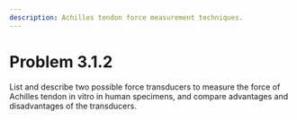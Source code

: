 ```yaml
---
description: Achilles tendon force measurement techniques.
---
```


# Problem 3.1.2

List and describe two possible force transducers to measure the force of Achilles tendon in vitro in human specimens, and compare advantages and disadvantages of the transducers.
